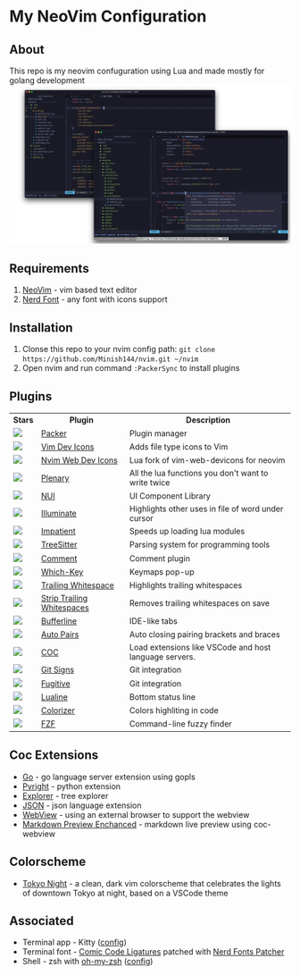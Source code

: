 <h1>My NeoVim Configuration</h1>

<h2>About</h2>
This repo is my neovim confuguration using Lua and made mostly for golang development
<img src=".github/screenshots/screenshot-1.png" alt="Preview" width="1000px">

<h2>Requirements</h2>
<ol>
    <li><a href="https://neovim.io/">NeoVim</a> - vim based text editor</li>
    <li><a href="https://www.nerdfonts.com/">Nerd Font</a> - any font with icons support</li>
</ol>

<h2>Installation</h2>
<ol>
    <li>Clonse this repo to your nvim config path: <code>git clone https://github.com/Minish144/nvim.git ~/nvim</code></li>
    <li>Open nvim and run command <code>:PackerSync</code> to install plugins</li>
</ol>

<h2>Plugins</h2>
<table>
    <th>Stars</th><th>Plugin</th><th>Description</th>
    <tr>
        <td><img src="https://flat.badgen.net/github/stars/wbthomason/packer.nvim?label=★&color=black"></td>
        <td><a href="https://github.com/neoclide/coc.nvim">Packer</a></td>
        <td>Plugin manager</td>
    </tr>
    <tr>
        <td><img src="https://flat.badgen.net/github/stars/ryanoasis/vim-devicons?label=★&color=black"></td>
        <td><a href="https://github.com/ryanoasis/vim-devicons">Vim Dev Icons</a></td>
        <td>Adds file type icons to Vim</td>
    </tr>
    <tr>
        <td><img src="https://flat.badgen.net/github/stars/kyazdani42/nvim-web-devicons?label=★&color=black"></td>
        <td><a href="https://github.com/kyazdani42/nvim-web-devicons">Nvim Web Dev Icons</a></td>
        <td>Lua fork of vim-web-devicons for neovim</td>
    </tr>
    <tr>
        <td><img src="https://flat.badgen.net/github/stars/nvim-lua/plenary.nvim?label=★&color=black"></td>
        <td><a href="https://github.com/nvim-lua/plenary.nvim">Plenary</a></td>
        <td>All the lua functions you don't want to write twice</td>
    </tr>
    <tr>
        <td><img src="https://flat.badgen.net/github/stars/MunifTanjim/nui.nvim?label=★&color=black"></td>
        <td><a href="https://github.com/MunifTanjim/nui.nvim">NUI</a></td>
        <td>UI Component Library</td>
    </tr>
    <tr>
        <td><img src="https://flat.badgen.net/github/stars/rrethy/vim-illuminate?label=★&color=black"></td>
        <td><a href="https://github.com/rrethy/vim-illuminate">Illuminate</a></td>
        <td>Highlights other uses in file of word under cursor</td>
    </tr>
    <tr>
        <td><img src="https://flat.badgen.net/github/stars/lewis6991/impatient.nvim?label=★&color=black"></td>
        <td><a href="https://github.com/lewis6991/impatient.nvim">Impatient</a></td>
        <td>Speeds up loading lua modules</td>
    </tr>
    <tr>
        <td><img src="https://flat.badgen.net/github/stars/nvim-treesitter/nvim-treesitter?label=★&color=black"></td>
        <td><a href="https://github.com/nvim-treesitter/nvim-treesitter">TreeSitter</a></td>
        <td>Parsing system for programming tools</td>
    </tr>
    <tr>
        <td><img src="https://flat.badgen.net/github/stars/numToStr/comment.nvim?label=★&color=black"></td>
        <td><a href="https://github.com/lewis6991/impatient.nvim">Comment</a></td>
        <td>Comment plugin</td>
    </tr>
    <tr>
        <td><img src="https://flat.badgen.net/github/stars/folke/which-key.nvim?label=★&color=black"></td>
        <td><a href="https://github.com/folke/which-key.nvim">Which-Key</a></td>
        <td>Keymaps pop-up</td>
    </tr>
    <tr>
        <td><img src="https://flat.badgen.net/github/stars/bronson/vim-trailing-whitespace?label=★&color=black"></td>
        <td><a href="https://github.com/bronson/vim-trailing-whitespace">Trailing Whitespace</a></td>
        <td>Highlights trailing whitespaces</td>
    </tr>
    <tr>
        <td><img src="https://flat.badgen.net/github/stars/nestorsalceda/vim-strip-trailing-whitespaces?label=★&color=black"></td>
        <td><a href="https://github.com/nestorsalceda/vim-strip-trailing-whitespaces">Strip Trailing Whitespaces</a></td>
        <td>Removes trailing whitespaces on save</td>
    </tr>
    <tr>
        <td><img src="https://flat.badgen.net/github/stars/akinsho/bufferline.nvim?label=★&color=black"></td>
        <td><a href="https://github.com/akinsho/bufferline.nvim">Bufferline</a></td>
        <td>IDE-like tabs</td>
    </tr>
    <tr>
        <td><img src="https://flat.badgen.net/github/stars/jiangmiao/auto-pairs?label=★&color=black"></td>
        <td><a href="https://github.com/jiangmiao/auto-pairs">Auto Pairs</a></td>
        <td>Auto closing pairing brackets and braces</td>
    </tr>
        <tr>
        <td><img src="https://flat.badgen.net/github/stars/neoclide/coc.nvim?label=★&color=black"></td>
        <td><a href="https://github.com/neoclide/coc.nvim">COC</a></td>
        <td>Load extensions like VSCode and host language servers.</td>
    </tr>
        <tr>
        <td><img src="https://flat.badgen.net/github/stars/lewis6991/gitsigns.nvim?label=★&color=black"></td>
        <td><a href="https://github.com/lewis6991/gitsigns.nvim">Git Signs</a></td>
        <td>Git integration</td>
    </tr>
    </tr>
        <tr>
        <td><img src="https://flat.badgen.net/github/stars/tpope/vim-fugitive?label=★&color=black"></td>
        <td><a href="https://github.com/tpope/vim-fugitive">Fugitive</a></td>
        <td>Git integration</td>
    </tr>
    </tr>
        <tr>
        <td><img src="https://flat.badgen.net/github/stars/nvim-lualine/lualine.nvim?label=★&color=black"></td>
        <td><a href="https://github.com/nvim-lualine/lualine.nvim">Lualine</a></td>
        <td>Bottom status line</td>
    </tr>
    </tr>
        <tr>
        <td><img src="https://flat.badgen.net/github/stars/norcalli/nvim-colorizer.lua?label=★&color=black"></td>
        <td><a href="https://github.com/norcalli/nvim-colorizer.lua">Colorizer</a></td>
        <td>Colors highliting in code</td>
    </tr>
    </tr>
        <tr>
        <td><img src="https://flat.badgen.net/github/stars/junegunn/fzf?label=★&color=black"></td>
        <td><a href="https://github.com/junegunn/fzf">FZF</a></td>
        <td>Command-line fuzzy finder</td>
    </tr>
</table>


<h2>Coc Extensions</h2>
<ul>
    <li><a href="https://github.com/josa42/coc-go">Go</a> - go language server extension using gopls</li>
    <li><a href="https://github.com/fannheyward/coc-pyright">Pyright</a> - python extension</li>
    <li><a href="https://github.com/weirongxu/coc-explorer">Explorer</a> - tree explorer</li>
    <li><a href="https://github.com/neoclide/coc-json">JSON</a> - json language extension</li>
    <li><a href="https://github.com/weirongxu/coc-webview">WebView</a> - using an external browser to support the webview</li>
    <li><a href="https://github.com/weirongxu/coc-markdown-preview-enhanced">Markdown Preview Enchanced</a> - markdown live preview using coc-webview</li>
</ul>

<h2>Colorscheme</h2>
<ul>
    <li><a href="https://github.com/ghifarit53/tokyonight-vim">Tokyo Night</a> - a clean, dark vim colorscheme that
    celebrates the lights of downtown Tokyo at night, based on a VSCode theme</li>
</ul>

<h2>Associated</h2>
<ul>
    <li>Terminal app - <a>Kitty</a> (<a href="https://github.com/Minish144/dotfiles/blob/master/kitty/kitty.conf">config</a>)</li>
    <li>Terminal font - <a href="https://tosche.net/jp/fonts/comic-code">Comic Code Ligatures</a> patched with <a href="https://github.com/ryanoasis/nerd-fonts#font-patcher">Nerd Fonts Patcher</a></li>
    <li>Shell - zsh  with <a href="https://ohmyz.sh">oh-my-zsh</a> (<a href="https://github.com/Minish144/dotfiles/blob/master/zsh/.zshrc">config</a>)</li>
</ul>
